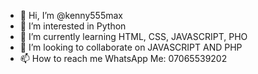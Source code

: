 - 👋 Hi, I’m @kenny555max
- 👀 I’m interested in Python
- 🌱 I’m currently learning HTML, CSS, JAVASCRIPT, PHO
- 💞️ I’m looking to collaborate on JAVASCRIPT AND PHP
- 📫 How to reach me WhatsApp Me: 07065539202

<!---
kenny555max/kenny555max is a ✨ special ✨ repository because its `README.md` (this file) appears on your GitHub profile.
You can click the Preview link to take a look at your changes.
--->
